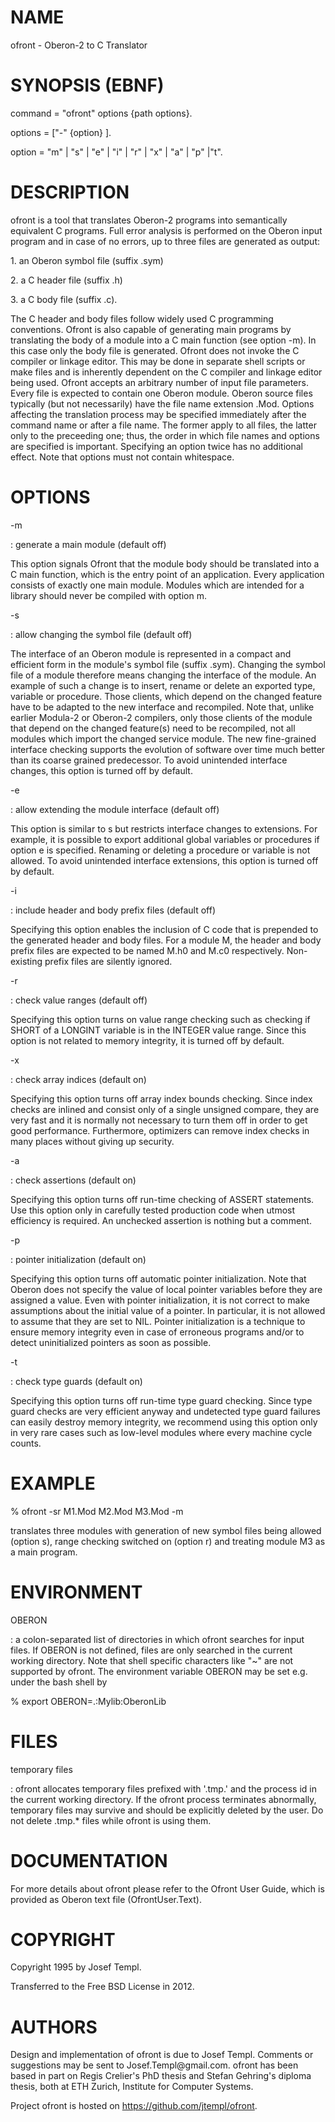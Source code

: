 NAME
====

ofront - Oberon-2 to C Translator

SYNOPSIS (EBNF)
===============

command = \"ofront\" options {path options}.

options = \[\"-\" {option} \].

option = \"m\" \| \"s\" \| \"e\" \| \"i\" \| \"r\" \| \"x\" \| \"a\" \|
\"p\" \|\"t\".

DESCRIPTION
===========

ofront is a tool that translates Oberon-2 programs into semantically
equivalent C programs. Full error analysis is performed on the Oberon
input program and in case of no errors, up to three files are generated
as output:

1\. an Oberon symbol file (suffix .sym)

2\. a C header file (suffix .h)

3\. a C body file (suffix .c).

The C header and body files follow widely used C programming
conventions. Ofront is also capable of generating main programs by
translating the body of a module into a C main function (see option -m).
In this case only the body file is generated. Ofront does not invoke the
C compiler or linkage editor. This may be done in separate shell scripts
or make files and is inherently dependent on the C compiler and linkage
editor being used. Ofront accepts an arbitrary number of input file
parameters. Every file is expected to contain one Oberon module. Oberon
source files typically (but not necessarily) have the file name
extension .Mod. Options affecting the translation process may be
specified immediately after the command name or after a file name. The
former apply to all files, the latter only to the preceeding one; thus,
the order in which file names and options are specified is important.
Specifying an option twice has no additional effect. Note that options
must not contain whitespace.

OPTIONS
=======

-m

:   generate a main module (default off)

This option signals Ofront that the module body should be translated
into a C main function, which is the entry point of an application.
Every application consists of exactly one main module. Modules which are
intended for a library should never be compiled with option m.

-s

:   allow changing the symbol file (default off)

The interface of an Oberon module is represented in a compact and
efficient form in the module\'s symbol file (suffix .sym). Changing the
symbol file of a module therefore means changing the interface of the
module. An example of such a change is to insert, rename or delete an
exported type, variable or procedure. Those clients, which depend on the
changed feature have to be adapted to the new interface and recompiled.
Note that, unlike earlier Modula-2 or Oberon-2 compilers, only those
clients of the module that depend on the changed feature(s) need to be
recompiled, not all modules which import the changed service module. The
new fine-grained interface checking supports the evolution of software
over time much better than its coarse grained predecessor. To avoid
unintended interface changes, this option is turned off by default.

-e

:   allow extending the module interface (default off)

This option is similar to s but restricts interface changes to
extensions. For example, it is possible to export additional global
variables or procedures if option e is specified. Renaming or deleting a
procedure or variable is not allowed. To avoid unintended interface
extensions, this option is turned off by default.

-i

:   include header and body prefix files (default off)

Specifying this option enables the inclusion of C code that is prepended
to the generated header and body files. For a module M, the header and
body prefix files are expected to be named M.h0 and M.c0 respectively.
Non-existing prefix files are silently ignored.

-r

:   check value ranges (default off)

Specifying this option turns on value range checking such as checking if
SHORT of a LONGINT variable is in the INTEGER value range. Since this
option is not related to memory integrity, it is turned off by default.

-x

:   check array indices (default on)

Specifying this option turns off array index bounds checking. Since
index checks are inlined and consist only of a single unsigned compare,
they are very fast and it is normally not necessary to turn them off in
order to get good performance. Furthermore, optimizers can remove index
checks in many places without giving up security.

-a

:   check assertions (default on)

Specifying this option turns off run-time checking of ASSERT statements.
Use this option only in carefully tested production code when utmost
efficiency is required. An unchecked assertion is nothing but a comment.

-p

:   pointer initialization (default on)

Specifying this option turns off automatic pointer initialization. Note
that Oberon does not specify the value of local pointer variables before
they are assigned a value. Even with pointer initialization, it is not
correct to make assumptions about the initial value of a pointer. In
particular, it is not allowed to assume that they are set to NIL.
Pointer initialization is a technique to ensure memory integrity even in
case of erroneous programs and/or to detect uninitialized pointers as
soon as possible.

-t

:   check type guards (default on)

Specifying this option turns off run-time type guard checking. Since
type guard checks are very efficient anyway and undetected type guard
failures can easily destroy memory integrity, we recommend using this
option only in very rare cases such as low-level modules where every
machine cycle counts.

EXAMPLE
=======

\% ofront -sr M1.Mod M2.Mod M3.Mod -m

translates three modules with generation of new symbol files being
allowed (option s), range checking switched on (option r) and treating
module M3 as a main program.

ENVIRONMENT
===========

OBERON

:   a colon-separated list of directories in which ofront searches for
    input files. If OBERON is not defined, files are only searched in
    the current working directory. Note that shell specific characters
    like \"\~\" are not supported by ofront. The environment variable
    OBERON may be set e.g. under the bash shell by

\% export OBERON=.:Mylib:OberonLib

FILES
=====

temporary files

:   ofront allocates temporary files prefixed with \'.tmp.\' and the
    process id in the current working directory. If the ofront process
    terminates abnormally, temporary files may survive and should be
    explicitly deleted by the user. Do not delete .tmp.\* files while
    ofront is using them.

DOCUMENTATION
=============

For more details about ofront please refer to the Ofront User Guide,
which is provided as Oberon text file (OfrontUser.Text).

COPYRIGHT
=========

Copyright 1995 by Josef Templ.

Transferred to the Free BSD License in 2012.

AUTHORS
=======

Design and implementation of ofront is due to Josef Templ. Comments or
suggestions may be sent to Josef.Templ\@gmail.com. ofront has been based
in part on Regis Crelier\'s PhD thesis and Stefan Gehring\'s diploma
thesis, both at ETH Zurich, Institute for Computer Systems.

Project ofront is hosted on https://github.com/jtempl/ofront.
